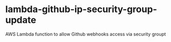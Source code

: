 # lambda-github-ip-security-group-update
AWS Lambda function to allow Github webhooks access via security groupt
